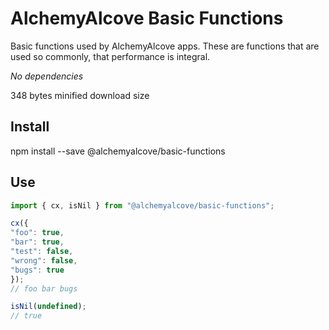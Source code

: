 # AlchemyAlcove Basic Functions

Basic functions used by AlchemyAlcove apps. These are functions that are used so commonly, that performance is integral.

*No dependencies*

348 bytes minified download size

## Install

npm install --save @alchemyalcove/basic-functions

## Use

```javascript
import { cx, isNil } from "@alchemyalcove/basic-functions";

cx({
"foo": true,
"bar": true,
"test": false,
"wrong": false,
"bugs": true
});
// foo bar bugs

isNil(undefined);
// true
```